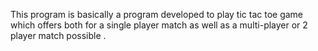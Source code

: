 This program is basically a program developed to play tic tac toe game which offers both for a single player match as well as a multi-player or 2 player match possible .
